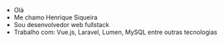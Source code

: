 - Olá
- Me chamo Henrique Siqueira
- Sou desenvolvedor web fullstack
- Trabalho com: Vue.js, Laravel, Lumen, MySQL entre outras tecnologias
